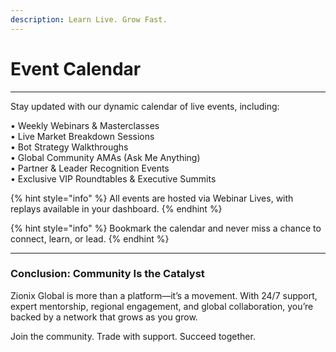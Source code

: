 ```yaml
---
description: Learn Live. Grow Fast.
---
```


# Event Calendar

***

Stay updated with our dynamic calendar of live events, including:

• Weekly Webinars & Masterclasses
\
• Live Market Breakdown Sessions
\
• Bot Strategy Walkthroughs
\
• Global Community AMAs (Ask Me Anything)
\
• Partner & Leader Recognition Events
\
• Exclusive VIP Roundtables & Executive Summits

{% hint style="info" %}
All events are hosted via Webinar Lives, with replays available in your dashboard.
{% endhint %}

{% hint style="info" %}
Bookmark the calendar and never miss a chance to connect, learn, or lead.
{% endhint %}

***

### Conclusion: Community Is the Catalyst

Zionix Global is more than a platform—it’s a movement. With 24/7 support, expert mentorship, regional engagement, and global collaboration, you’re backed by a network that grows as you grow.

Join the community. Trade with support. Succeed together.
